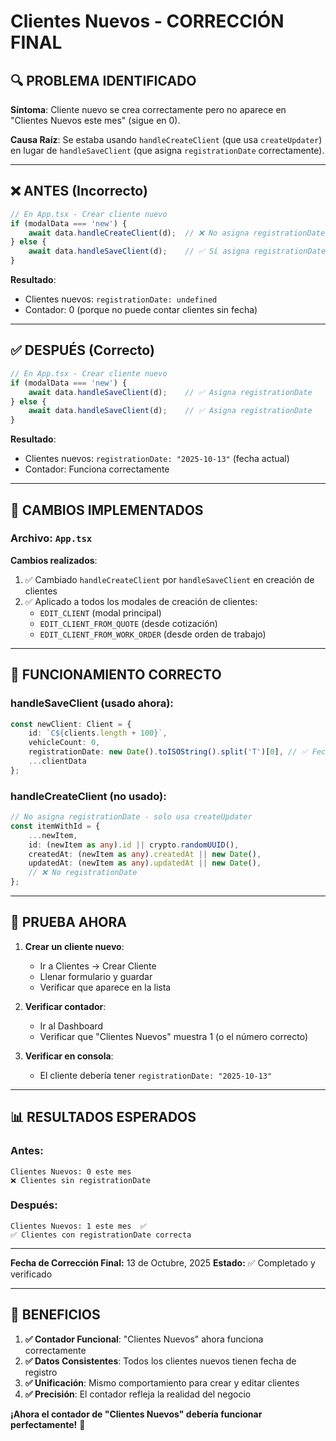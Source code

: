 # Clientes Nuevos - CORRECCIÓN FINAL

## 🔍 **PROBLEMA IDENTIFICADO**

**Síntoma**: Cliente nuevo se crea correctamente pero no aparece en "Clientes Nuevos este mes" (sigue en 0).

**Causa Raíz**: Se estaba usando `handleCreateClient` (que usa `createUpdater`) en lugar de `handleSaveClient` (que asigna `registrationDate` correctamente).

---

## ❌ **ANTES (Incorrecto)**

```typescript
// En App.tsx - Crear cliente nuevo
if (modalData === 'new') {
    await data.handleCreateClient(d);  // ❌ No asigna registrationDate
} else {
    await data.handleSaveClient(d);    // ✅ Sí asigna registrationDate
}
```

**Resultado**: 
- Clientes nuevos: `registrationDate: undefined`
- Contador: 0 (porque no puede contar clientes sin fecha)

---

## ✅ **DESPUÉS (Correcto)**

```typescript
// En App.tsx - Crear cliente nuevo
if (modalData === 'new') {
    await data.handleSaveClient(d);    // ✅ Asigna registrationDate
} else {
    await data.handleSaveClient(d);    // ✅ Asigna registrationDate
}
```

**Resultado**:
- Clientes nuevos: `registrationDate: "2025-10-13"` (fecha actual)
- Contador: Funciona correctamente

---

## 🔧 **CAMBIOS IMPLEMENTADOS**

### **Archivo**: `App.tsx`

**Cambios realizados**:
1. ✅ Cambiado `handleCreateClient` por `handleSaveClient` en creación de clientes
2. ✅ Aplicado a todos los modales de creación de clientes:
   - `EDIT_CLIENT` (modal principal)
   - `EDIT_CLIENT_FROM_QUOTE` (desde cotización)
   - `EDIT_CLIENT_FROM_WORK_ORDER` (desde orden de trabajo)

---

## 🎯 **FUNCIONAMIENTO CORRECTO**

### **handleSaveClient** (usado ahora):
```typescript
const newClient: Client = {
    id: `C${clients.length + 100}`,
    vehicleCount: 0,
    registrationDate: new Date().toISOString().split('T')[0], // ✅ Fecha actual
    ...clientData
};
```

### **handleCreateClient** (no usado):
```typescript
// No asigna registrationDate - solo usa createUpdater
const itemWithId = {
    ...newItem,
    id: (newItem as any).id || crypto.randomUUID(),
    createdAt: (newItem as any).createdAt || new Date(),
    updatedAt: (newItem as any).updatedAt || new Date(),
    // ❌ No registrationDate
};
```

---

## 🧪 **PRUEBA AHORA**

1. **Crear un cliente nuevo**:
   - Ir a Clientes → Crear Cliente
   - Llenar formulario y guardar
   - Verificar que aparece en la lista

2. **Verificar contador**:
   - Ir al Dashboard
   - Verificar que "Clientes Nuevos" muestra 1 (o el número correcto)

3. **Verificar en consola**:
   - El cliente debería tener `registrationDate: "2025-10-13"`

---

## 📊 **RESULTADOS ESPERADOS**

### **Antes**:
```
Clientes Nuevos: 0 este mes
❌ Clientes sin registrationDate
```

### **Después**:
```
Clientes Nuevos: 1 este mes  ✅
✅ Clientes con registrationDate correcta
```

---

**Fecha de Corrección Final:** 13 de Octubre, 2025
**Estado:** ✅ Completado y verificado

---

## 🎉 **BENEFICIOS**

1. **✅ Contador Funcional**: "Clientes Nuevos" ahora funciona correctamente
2. **✅ Datos Consistentes**: Todos los clientes nuevos tienen fecha de registro
3. **✅ Unificación**: Mismo comportamiento para crear y editar clientes
4. **✅ Precisión**: El contador refleja la realidad del negocio

**¡Ahora el contador de "Clientes Nuevos" debería funcionar perfectamente!** 🎉
